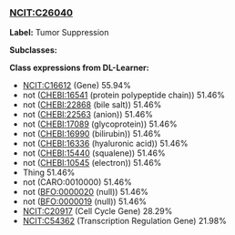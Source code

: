 
### [NCIT:C26040](http://purl.obolibrary.org/obo/NCIT_C26040)
**Label:** Tumor Suppression

**Subclasses:** 

**Class expressions from DL-Learner:**

- [NCIT:C16612](http://purl.obolibrary.org/obo/NCIT_C16612) (Gene) 55.94%
- not ([CHEBI:16541](http://purl.obolibrary.org/obo/CHEBI_16541) (protein polypeptide chain)) 51.46%
- not ([CHEBI:22868](http://purl.obolibrary.org/obo/CHEBI_22868) (bile salt)) 51.46%
- not ([CHEBI:22563](http://purl.obolibrary.org/obo/CHEBI_22563) (anion)) 51.46%
- not ([CHEBI:17089](http://purl.obolibrary.org/obo/CHEBI_17089) (glycoprotein)) 51.46%
- not ([CHEBI:16990](http://purl.obolibrary.org/obo/CHEBI_16990) (bilirubin)) 51.46%
- not ([CHEBI:16336](http://purl.obolibrary.org/obo/CHEBI_16336) (hyaluronic acid)) 51.46%
- not ([CHEBI:15440](http://purl.obolibrary.org/obo/CHEBI_15440) (squalene)) 51.46%
- not ([CHEBI:10545](http://purl.obolibrary.org/obo/CHEBI_10545) (electron)) 51.46%
- Thing 51.46%
- not (CARO:0010000) 51.46%
- not ([BFO:0000020](http://purl.obolibrary.org/obo/BFO_0000020) (null)) 51.46%
- not ([BFO:0000019](http://purl.obolibrary.org/obo/BFO_0000019) (null)) 51.46%
- [NCIT:C20917](http://purl.obolibrary.org/obo/NCIT_C20917) (Cell Cycle Gene) 28.29%
- [NCIT:C54362](http://purl.obolibrary.org/obo/NCIT_C54362) (Transcription Regulation Gene) 21.98%


